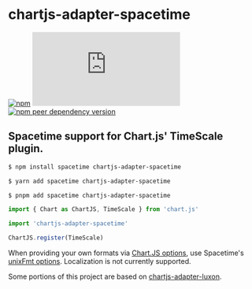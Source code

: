 # chartjs-adapter-spacetime

[![npm](https://img.shields.io/npm/v/chartjs-adapter-spacetime?style=flat-square)](https://www.npmjs.com/package/chartjs-adapter-spacetime)
[![npm peer dependency version](https://img.shields.io/npm/dependency-version/chartjs-adapter-spacetime/peer/chart.js?style=flat-square)](https://www.npmjs.com/package/chart.js)
[![npm peer dependency version](https://img.shields.io/npm/dependency-version/chartjs-adapter-spacetime/peer/spacetime?style=flat-square)](https://www.npmjs.com/package/spacetime)

## Spacetime support for Chart.js' TimeScale plugin.

```bash
$ npm install spacetime chartjs-adapter-spacetime

$ yarn add spacetime chartjs-adapter-spacetime

$ pnpm add spacetime chartjs-adapter-spacetime
```

```ts
import { Chart as ChartJS, TimeScale } from 'chart.js'

import 'chartjs-adapter-spacetime'

ChartJS.register(TimeScale)
```

When providing your own formats via [Chart.JS options](https://www.chartjs.org/docs/latest/axes/cartesian/time.html#configuration-options), use Spacetime's [unixFmt options](https://github.com/spencermountain/spacetime/blob/master/src/methods/format/unixFmt.js). Localization is not currently supported.

Some portions of this project are based on [chartjs-adapter-luxon](https://www.github.com/chartjs/chartjs-adapter-luxon).
